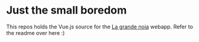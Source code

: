 # Just the small boredom

This repos holds the Vue.js source for the [La grande noia](https://github.com/EarthenLynx/la-grande-noia) webapp. Refer to the readme over here :)
